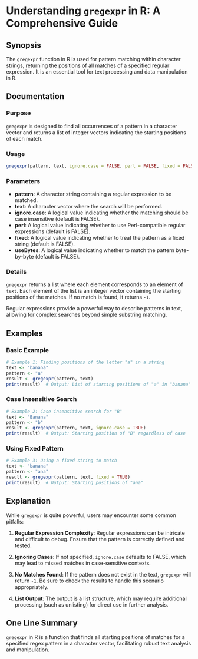 <!--
Meta Description: # Understanding `gregexpr` in R: A Comprehensive Guide ## Synopsis The `gregexpr` function in R is used for pattern matching within character strings,...
Meta Keywords: pattern, text, gregexpr, case, false
-->

# Understanding `gregexpr` in R: A Comprehensive Guide

## Synopsis
The `gregexpr` function in R is used for pattern matching within character strings, returning the positions of all matches of a specified regular expression. It is an essential tool for text processing and data manipulation in R.

## Documentation

### Purpose
`gregexpr` is designed to find all occurrences of a pattern in a character vector and returns a list of integer vectors indicating the starting positions of each match.

### Usage
```R
gregexpr(pattern, text, ignore.case = FALSE, perl = FALSE, fixed = FALSE, useBytes = FALSE)
```

### Parameters
- **pattern**: A character string containing a regular expression to be matched.
- **text**: A character vector where the search will be performed.
- **ignore.case**: A logical value indicating whether the matching should be case insensitive (default is FALSE).
- **perl**: A logical value indicating whether to use Perl-compatible regular expressions (default is FALSE).
- **fixed**: A logical value indicating whether to treat the pattern as a fixed string (default is FALSE).
- **useBytes**: A logical value indicating whether to match the pattern byte-by-byte (default is FALSE).

### Details
`gregexpr` returns a list where each element corresponds to an element of `text`. Each element of the list is an integer vector containing the starting positions of the matches. If no match is found, it returns `-1`.

Regular expressions provide a powerful way to describe patterns in text, allowing for complex searches beyond simple substring matching.

## Examples

### Basic Example
```R
# Example 1: Finding positions of the letter "a" in a string
text <- "banana"
pattern <- "a"
result <- gregexpr(pattern, text)
print(result)  # Output: List of starting positions of "a" in "banana"
```

### Case Insensitive Search
```R
# Example 2: Case insensitive search for "B"
text <- "Banana"
pattern <- "b"
result <- gregexpr(pattern, text, ignore.case = TRUE)
print(result)  # Output: Starting position of "B" regardless of case
```

### Using Fixed Pattern
```R
# Example 3: Using a fixed string to match
text <- "banana"
pattern <- "ana"
result <- gregexpr(pattern, text, fixed = TRUE)
print(result)  # Output: Starting positions of "ana"
```

## Explanation
While `gregexpr` is quite powerful, users may encounter some common pitfalls:

1. **Regular Expression Complexity**: Regular expressions can be intricate and difficult to debug. Ensure that the pattern is correctly defined and tested.
   
2. **Ignoring Cases**: If not specified, `ignore.case` defaults to FALSE, which may lead to missed matches in case-sensitive contexts.

3. **No Matches Found**: If the pattern does not exist in the text, `gregexpr` will return `-1`. Be sure to check the results to handle this scenario appropriately.

4. **List Output**: The output is a list structure, which may require additional processing (such as unlisting) for direct use in further analysis.

## One Line Summary
`gregexpr` in R is a function that finds all starting positions of matches for a specified regex pattern in a character vector, facilitating robust text analysis and manipulation.